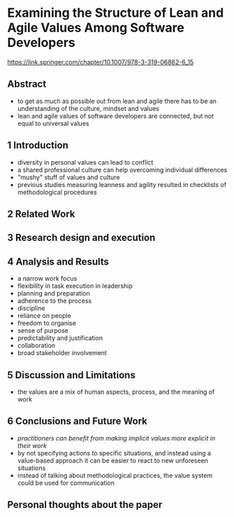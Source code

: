 # Examining the Structure of Lean and Agile Values Among Software Developers

https://link.springer.com/chapter/10.1007/978-3-319-06862-6_15

## Abstract

- to get as much as possible out from lean and agile there has to be an understanding of the culture, mindset and values
- lean and agile values of software developers are connected, but not equal to universal values

## 1 Introduction

- diversity in personal values can lead to conflict
- a shared professional culture can help overcoming individual differences
- "mushy" stuff of values and culture
- previous studies measuring leanness and agility resulted in checklists of methodological procedures 

## 2 Related Work

## 3 Research design and execution

## 4 Analysis and Results

- a narrow work focus
- flexibility in task execution in leadership
- planning and preparation
- adherence to the process
- discipline
- reliance on people
- freedom to organise
- sense of purpose
- predictability and justification
- collaboration
- broad stakeholder involvement

## 5 Discussion and Limitations

- the values are a mix of human aspects, process, and the meaning of work

## 6 Conclusions and Future Work

- *practitioners can benefit from making implicit values more explicit in their work*
- by not specifying actions to specific situations, and instead using a value-based approach it can be easier to react to new unforeseen situations
- instead of talking about methodological practices, the value system could be used for communication 

## Personal thoughts about the paper